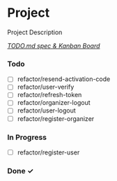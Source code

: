 # Project

Project Description

<em>[TODO.md spec & Kanban Board](https://bit.ly/3fCwKfM)</em>

### Todo

- [ ] refactor/resend-activation-code
- [ ] refactor/user-verify
- [ ] refactor/refresh-token
- [ ] refactor/organizer-logout
- [ ] refactor/user-logout
- [ ] refactor/register-organizer

### In Progress

- [ ] refactor/register-user

### Done ✓
